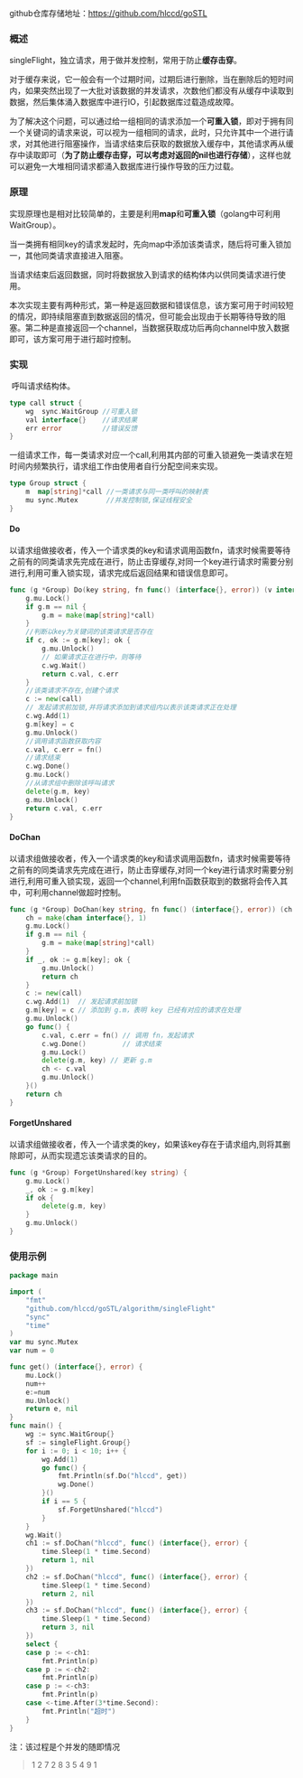 github仓库存储地址：https://github.com/hlccd/goSTL

### 概述

​		singleFlight，独立请求，用于做并发控制，常用于防止**缓存击穿**。

​		对于缓存来说，它一般会有一个过期时间，过期后进行删除，当在删除后的短时间内，如果突然出现了一大批对该数据的并发请求，次数他们都没有从缓存中读取到数据，然后集体涌入数据库中进行IO，引起数据库过载造成故障。

​		为了解决这个问题，可以通过给一组相同的请求添加一个**可重入锁**，即对于拥有同一个关键词的请求来说，可以视为一组相同的请求，此时，只允许其中一个进行请求，对其他进行阻塞操作，当请求结束后获取的数据放入缓存中，其他请求再从缓存中读取即可（**为了防止缓存击穿，可以考虑对返回的nil也进行存储**），这样也就可以避免一大堆相同请求都涌入数据库进行操作导致的压力过载。

### 原理

​		实现原理也是相对比较简单的，主要是利用**map**和**可重入锁**（golang中可利用WaitGroup）。

​		当一类拥有相同key的请求发起时，先向map中添加该类请求，随后将可重入锁加一，其他同类请求直接进入阻塞。

​		当请求结束后返回数据，同时将数据放入到请求的结构体内以供同类请求进行使用。

​		本次实现主要有两种形式，第一种是返回数据和错误信息，该方案可用于时间较短的情况，即持续阻塞直到数据返回的情况，但可能会出现由于长期等待导致的阻塞。第二种是直接返回一个channel，当数据获取成功后再向channel中放入数据即可，该方案可用于进行超时控制。

### 实现

​		呼叫请求结构体。

```go
type call struct {
	wg  sync.WaitGroup //可重入锁
	val interface{}    //请求结果
	err error          //错误反馈
}
```

​		一组请求工作，每一类请求对应一个call,利用其内部的可重入锁避免一类请求在短时间内频繁执行，请求组工作由使用者自行分配空间来实现。

```go
type Group struct {
	m  map[string]*call //一类请求与同一类呼叫的映射表
	mu sync.Mutex       //并发控制锁,保证线程安全
}
```

#### Do

​		以请求组做接收者，传入一个请求类的key和请求调用函数fn，请求时候需要等待之前有的同类请求先完成在进行，防止击穿缓存,对同一个key进行请求时需要分别进行,利用可重入锁实现，请求完成后返回结果和错误信息即可。

```go
func (g *Group) Do(key string, fn func() (interface{}, error)) (v interface{}, err error) {
	g.mu.Lock()
	if g.m == nil {
		g.m = make(map[string]*call)
	}
	//判断以key为关键词的该类请求是否存在
	if c, ok := g.m[key]; ok {
		g.mu.Unlock()
		// 如果请求正在进行中，则等待
		c.wg.Wait()
		return c.val, c.err
	}
	//该类请求不存在,创建个请求
	c := new(call)
	// 发起请求前加锁,并将请求添加到请求组内以表示该类请求正在处理
	c.wg.Add(1)
	g.m[key] = c
	g.mu.Unlock()
	//调用请求函数获取内容
	c.val, c.err = fn()
	//请求结束
	c.wg.Done()
	g.mu.Lock()
	//从请求组中删除该呼叫请求
	delete(g.m, key)
	g.mu.Unlock()
	return c.val, c.err
}
```

#### DoChan

​		以请求组做接收者，传入一个请求类的key和请求调用函数fn，请求时候需要等待之前有的同类请求先完成在进行，防止击穿缓存,对同一个key进行请求时需要分别进行,利用可重入锁实现，返回一个channel,利用fn函数获取到的数据将会传入其中，可利用channel做超时控制。

```go
func (g *Group) DoChan(key string, fn func() (interface{}, error)) (ch chan interface{}) {
	ch = make(chan interface{}, 1)
	g.mu.Lock()
	if g.m == nil {
		g.m = make(map[string]*call)
	}
	if _, ok := g.m[key]; ok {
		g.mu.Unlock()
		return ch
	}
	c := new(call)
	c.wg.Add(1)  // 发起请求前加锁
	g.m[key] = c // 添加到 g.m，表明 key 已经有对应的请求在处理
	g.mu.Unlock()
	go func() {
		c.val, c.err = fn() // 调用 fn，发起请求
		c.wg.Done()         // 请求结束
		g.mu.Lock()
		delete(g.m, key) // 更新 g.m
		ch <- c.val
		g.mu.Unlock()
	}()
	return ch
}
```

#### ForgetUnshared

​		以请求组做接收者，传入一个请求类的key，如果该key存在于请求组内,则将其删除即可，从而实现遗忘该类请求的目的。

```go
func (g *Group) ForgetUnshared(key string) {
	g.mu.Lock()
	_, ok := g.m[key]
	if ok {
		delete(g.m, key)
	}
	g.mu.Unlock()
}
```

### 使用示例

```go
package main

import (
	"fmt"
	"github.com/hlccd/goSTL/algorithm/singleFlight"
	"sync"
	"time"
)
var mu sync.Mutex
var num = 0

func get() (interface{}, error) {
	mu.Lock()
	num++
	e:=num
	mu.Unlock()
	return e, nil
}
func main() {
	wg := sync.WaitGroup{}
	sf := singleFlight.Group{}
	for i := 0; i < 10; i++ {
		wg.Add(1)
		go func() {
			fmt.Println(sf.Do("hlccd", get))
			wg.Done()
		}()
		if i == 5 {
			sf.ForgetUnshared("hlccd")
		}
	}
	wg.Wait()
	ch1 := sf.DoChan("hlccd", func() (interface{}, error) {
		time.Sleep(1 * time.Second)
		return 1, nil
	})
	ch2 := sf.DoChan("hlccd", func() (interface{}, error) {
		time.Sleep(1 * time.Second)
		return 2, nil
	})
	ch3 := sf.DoChan("hlccd", func() (interface{}, error) {
		time.Sleep(1 * time.Second)
		return 3, nil
	})
	select {
	case p := <-ch1:
		fmt.Println(p)
	case p := <-ch2:
		fmt.Println(p)
	case p := <-ch3:
		fmt.Println(p)
	case <-time.After(3*time.Second):
		fmt.Println("超时")
	}
}
```

注：该过程是个并发的随即情况

> 1 <nil>
> 2 <nil>
> 7 <nil>
> 2 <nil>
> 8 <nil>
> 3 <nil>
> 5 <nil>
> 4 <nil>
> 9 <nil>
> 1
